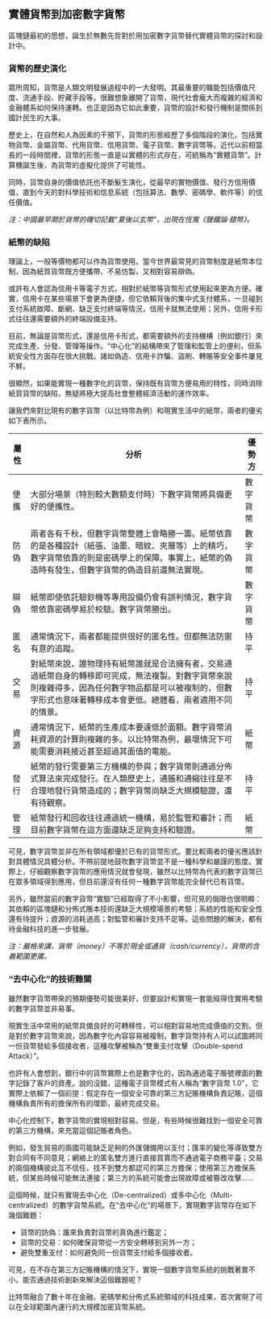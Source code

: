 ## 實體貨幣到加密數字貨幣

區塊鏈最初的思想，誕生於無數先哲對於用加密數字貨幣替代實體貨幣的探討和設計中。

### 貨幣的歷史演化
眾所周知，貨幣是人類文明發展過程中的一大發明。其最重要的職能包括價值尺度、流通手段、貯藏手段等。很難想象離開了貨幣，現代社會龐大而複雜的經濟和金融體系如何保持運轉。也正是因為它如此重要，貨幣的設計和發行機制是關係到國計民生的大事。

歷史上，在自然和人為因素的干預下，貨幣的形態經歷了多個階段的演化，包括實物貨幣、金屬貨幣、代用貨幣、信用貨幣、電子貨幣、數字貨幣等。近代以前相當長的一段時間裡，貨幣的形態一直是以實體的形式存在，可統稱為“實體貨幣”。計算機誕生後，為貨幣的虛擬化提供了可能性。

同時，貨幣自身的價值依託也不斷髮生演化，從最早的實物價值、發行方信用價值，直到今天的對科學技術和信息系統（包括算法、數學、密碼學、軟件等）的信任價值。

*注：中國最早關於貨幣的確切記載“夏後以玄幣”，出現在恆寬《鹽鐵論·錯幣》。*

### 紙幣的缺陷

理論上，一般等價物都可以作為貨幣使用。當今世界最常見的貨幣制度是紙幣本位制，因為紙質貨幣既方便攜帶、不易仿製，又相對容易辯偽。

或許有人會認為信用卡等電子方式，相對於紙幣等貨幣形式使用起來更為方便。確實，信用卡在某些場景下會更為便捷，但它依賴背後的集中式支付體系，一旦碰到支付系統故障、斷網、缺乏支付終端等情況，信用卡就無法使用；另外，信用卡形式往往還需要額外的終端設備支持。

目前，無論是貨幣形式，還是信用卡形式，都需要額外的支持機構（例如銀行）來完成生產、分發、管理等操作。“中心化”的結構帶來了管理和監管上的便利，但系統安全性方面存在很大挑戰。諸如偽造、信用卡詐騙、盜刷、轉賬等安全事件屢見不鮮。

很顯然，如果能實現一種數字化的貨幣，保持既有貨幣方便易用的特性，同時消除紙質貨幣的缺陷，無疑將極大提高社會整體經濟活動的運作效率。

讓我們來對比現有的數字貨幣（以比特幣為例）和現實生活中的紙幣，兩者的優劣如下表所示。

| 屬性 | 分析 | 優勢方 |
| --- | --- | --- |
| 便攜 | 大部分場景（特別較大數額支付時）下數字貨幣將具備更好的便攜性。 | 數字貨幣 |
| 防偽 | 兩者各有千秋，但數字貨幣整體上會略勝一籌。紙幣依靠的是各種設計（紙張、油墨、暗紋、夾層等）上的精巧，數字貨幣依靠的則是密碼學上的保障。事實上，紙幣的偽造時有發生，但數字貨幣的偽造目前還無法實現。 | 數字貨幣 |
| 辯偽 | 紙幣即使依託驗鈔機等專用設備仍會有誤判情況，數字貨幣依靠密碼學易於校驗。數字貨幣勝出。 | 數字貨幣 |
| 匿名 | 通常情況下，兩者都能提供很好的匿名性。但都無法防禦有意的追蹤。 | 持平 |
| 交易 | 對紙幣來說，誰物理持有紙幣誰就是合法擁有者，交易通過紙幣自身的轉移即可完成，無法複製。對數字貨幣來說則複雜得多，因為任何數字物品都是可以被複制的，但數字形式也意味著轉移成本會更低。總體看，兩者適用不同的情景。 | 持平 |
| 資源 | 通常情況下，紙幣的生產成本要遠低於面額。數字貨幣消耗資源的計算則複雜的多。以比特幣為例，最壞情況下可能需要消耗接近甚至超過其面值的電能。 | 紙幣 |
| 發行 | 紙幣的發行需要第三方機構的參與；數字貨幣則通過分佈式算法來完成發行。在人類歷史上，通脹和通縮往往是不合理地發行貨幣造成的；數字貨幣尚缺乏大規模驗證，還有待觀察。 | 持平 |
| 管理 | 紙幣發行和回收往往通過統一機構，易於監管和審計；而目前數字貨幣在這方面還缺乏足夠支持和驗證。 | 紙幣 |

可見，數字貨幣並非在所有領域都優於已有的貨幣形式。要比較兩者的優劣應該針對具體情況具體分析。不帶前提地鼓吹數字貨幣並不是一種科學和嚴謹的態度。實際上，仔細觀察數字貨幣的應用情況就會發現，雖然以比特幣為代表的數字貨幣已在眾多領域得到應用，但目前還沒有任何一種數字貨幣能完全替代已有貨幣。

另外，雖然當前的數字貨幣“實驗”已經取得了不小影響，但可見的侷限也很明顯：其依賴的區塊鏈和分佈式賬本技術還缺乏大規模場景的考驗；系統的性能和安全性還有待提升；資源的消耗過高；對監管和審計支持不足等。這些問題的解決，都有待金融科技的進一步發展。

*注：嚴格來講，貨幣（money）不等於現金或通貨（cash/currency），貨幣的含義範圍更廣。*


### “去中心化”的技術難關

雖然數字貨幣帶來的預期優勢可能很美好，但要設計和實現一套能經得住實用考驗的數字貨幣並非易事。

現實生活中常用的紙幣具備良好的可轉移性，可以相對容易地完成價值的交割。但是對於數字貨幣來說，因為數字化內容容易被複制，數字貨幣持有人可以試圖將同一份貨幣發給多個接收者，這種攻擊被稱為“雙重支付攻擊（Double-spend Attack）”。

也許有人會想到，銀行中的貨幣實際上也是數字化的，因為通過電子賬號裡面的數字記錄了客戶的資產。說的沒錯，這種電子貨幣模式有人稱為“數字貨幣 1.0”，它實際上依賴了一個前提：假定存在一個安全可靠的第三方記賬機構負責記賬，這個機構負責所有的擔保所有的環節，最終完成交易。

中心化控制下，數字貨幣的實現相對容易。但是，有些時候很難找到一個安全可靠的第三方機構，來充當這個記賬者角色。

例如，發生貿易的兩國可能缺乏足夠的外匯儲備用以支付；匯率的變化等導致雙方對合同有不同意見；網絡上的匿名雙方進行直接買賣而不通過電子商務平臺；交易的兩個機構彼此互不信任，找不到雙方都認可的第三方擔保；使用第三方擔保系統，但某些時候可能無法連接；第三方的系統可能會出現故障或被篡改攻擊……

這個時候，就只有實現去中心化（De-centralized）或多中心化（Multi-centralized）的數字貨幣系統。在“去中心化”的場景下，實現數字貨幣存在如下幾個難題：

* 貨幣的防偽：誰來負責對貨幣的真偽進行鑑定；
* 貨幣的交易：如何確保貨幣從一方安全轉移到另外一方；
* 避免雙重支付：如何避免同一份貨幣支付給多個接收者。

可見，在不存在第三方記賬機構的情況下，實現一個數字貨幣系統的挑戰著實不小。能否通過技術創新來解決這個難題呢？

比特幣融合了數十年在金融、密碼學和分佈式系統領域的科技成果，首次實現了可以在全球範圍內運行的大規模加密貨幣系統。
